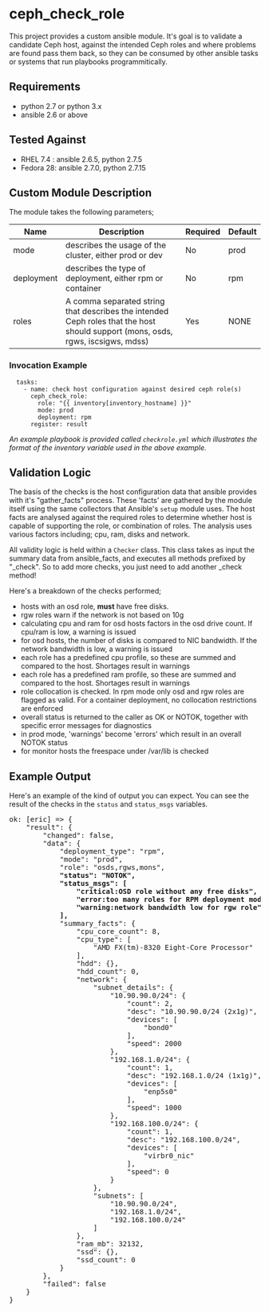 # ceph_check_role  
This project provides a custom ansible module. It's goal is to validate a candidate Ceph host, against the intended Ceph roles and where problems are found pass them back, so they can be consumed by other ansible tasks or systems that run playbooks programmitically.  

## Requirements
- python 2.7 or python 3.x
- ansible 2.6 or above

## Tested Against
- RHEL 7.4 : ansible 2.6.5, python 2.7.5
- Fedora 28: ansible 2.7.0, python 2.7.15

## Custom Module Description
The module takes the following parameters;  

| Name | Description | Required | Default |
|------|-------------|----------|---------|
| mode | describes the usage of the cluster, either prod or dev | No | prod |
| deployment | describes the type of deployment, either rpm or container | No | rpm |
| roles | A comma separated string that describes the intended Ceph roles that the host should support (mons, osds, rgws, iscsigws, mdss) | Yes | NONE |

### Invocation Example
```
  tasks:
    - name: check host configuration against desired ceph role(s)
      ceph_check_role:
        role: "{{ inventory[inventory_hostname] }}"
        mode: prod
        deployment: rpm
      register: result
```  
*An example playbook is provided called ```checkrole.yml``` which illustrates the format of the inventory variable used in the above example.* 

## Validation Logic
The basis of the checks is the host configuration data that ansible provides with it's "gather_facts" process. These 'facts' are gathered by the module itself using the same collectors that Ansible's ```setup``` module uses. The host facts are analysed against the required roles to determine whether host is capable of supporting the role, or combination of roles. The analysis uses various factors including; cpu, ram, disks and network.  

All validity logic is held within a ```Checker``` class. This class takes as input the summary data from ansible_facts, and executes all methods prefixed by "_check". So to add more checks, you just need to add another _check method!  

Here's a breakdown of the checks performed;  
- hosts with an osd role, **must** have free disks.
- rgw roles warn if the network is not based on 10g
- calculating cpu and ram for osd hosts factors in the osd drive count. If cpu/ram is low, a warning is issued
- for osd hosts, the number of disks is compared to NIC bandwidth. If the network bandwidth is low, a warning is issued
- each role has a predefined cpu profile, so these are summed and compared to the host. Shortages result in warnings
- each role has a predefined ram profile, so these are summed and compared to the host. Shortages result in warnings
- role collocation is checked. In rpm mode only osd and rgw roles are flagged as valid. For a container deployment, no collocation restrictions are enforced
- overall status is returned to the caller as OK or NOTOK, together with specific error messages for diagnostics
- in prod mode, 'warnings' become 'errors' which result in an overall NOTOK status
- for monitor hosts the freespace under /var/lib is checked  

## Example Output
Here's an example of the kind of output you can expect. You can see the result of the checks in the ```status``` and ```status_msgs``` variables.  
<pre>
ok: [eric] => {
    "result": {
        "changed": false, 
        "data": {
            "deployment_type": "rpm", 
            "mode": "prod", 
            "role": "osds,rgws,mons", 
            <b>"status": "NOTOK", </b>
            <b>"status_msgs": [
                "critical:OSD role without any free disks", 
                "error:too many roles for RPM deployment mode", 
                "warning:network bandwidth low for rgw role"
            ], </b>
            "summary_facts": {
                "cpu_core_count": 8, 
                "cpu_type": [
                    "AMD FX(tm)-8320 Eight-Core Processor"
                ], 
                "hdd": {}, 
                "hdd_count": 0, 
                "network": {
                    "subnet_details": {
                        "10.90.90.0/24": {
                            "count": 2, 
                            "desc": "10.90.90.0/24 (2x1g)", 
                            "devices": [
                                "bond0"
                            ], 
                            "speed": 2000
                        }, 
                        "192.168.1.0/24": {
                            "count": 1, 
                            "desc": "192.168.1.0/24 (1x1g)", 
                            "devices": [
                                "enp5s0"
                            ], 
                            "speed": 1000
                        }, 
                        "192.168.100.0/24": {
                            "count": 1, 
                            "desc": "192.168.100.0/24", 
                            "devices": [
                                "virbr0_nic"
                            ], 
                            "speed": 0
                        }
                    }, 
                    "subnets": [
                        "10.90.90.0/24", 
                        "192.168.1.0/24", 
                        "192.168.100.0/24"
                    ]
                }, 
                "ram_mb": 32132, 
                "ssd": {}, 
                "ssd_count": 0
            }
        }, 
        "failed": false
    }
}

</pre>


